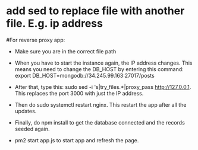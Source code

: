 # add sed to replace file with another file. E.g. ip address


#For reverse proxy app:

* Make sure you are in the correct file path
* When you have to start the instance again, the IP address changes. This means you need to change the DB_HOST by entering this command: export DB_HOST=mongodb://34.245.99.163:27017/posts

* After that, type this: sudo sed -i 's|try_files.*|proxy_pass http://127.0.0.1. This replaces the port 3000 with just the IP address.
  
* Then do sudo systemctl restart nginx. This restart the app after all the updates.

* Finally, do npm install to get the database connected and the records seeded again.

* pm2 start app.js to start app and refresh the page. 